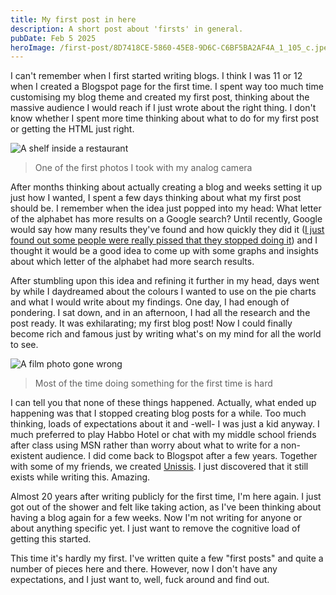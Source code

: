 ```yaml
---
title: My first post in here
description: A short post about 'firsts' in general.
pubDate: Feb 5 2025
heroImage: /first-post/8D7418CE-5860-45E8-9D6C-C6BF5BA2AF4A_1_105_c.jpeg
---
```


I can't remember when I first started writing blogs. I think I was 11 or 12 when I created a
Blogspot page for the first time. I spent way too much time customising my blog theme and created my first post,
thinking about the massive audience I would reach if I just wrote about the right thing. I don't know whether I spent
more time thinking about what to do for my first post or getting the HTML just right.

![A shelf inside a restaurant](/first-post/2A8BF5A5-E95D-4358-933B-8AE07D24B5F4.jpeg)
> One of the first photos I took with my analog camera

After months thinking about actually creating a blog and weeks setting it up just how I wanted, I spent a few days
thinking about what my first post should be. I remember when the idea just popped into my head: What
letter of the alphabet has more results on a Google search? Until recently, Google would say how many results they've
found
and how quickly they did
it ([I just found out some people were really pissed that they stopped doing it](https://support.google.com/websearch/thread/273693519/the-number-of-search-results-is-not-shown-anymore?hl=en))
and I thought it would be a good idea to come up with some graphs and insights about which letter of the alphabet had
more search results.

After stumbling upon this idea and refining it further in my head, days went by while I daydreamed about the colours I
wanted to use on the pie charts and what I would write about my findings. One day, I had enough of pondering. I sat
down, and in an afternoon, I had all the research and the post ready. It was exhilarating; my first blog post! Now I
could finally become rich and famous just by writing what's on my mind for all the world to see.

![A film photo gone wrong](/first-post/F128FE50-A449-4125-8035-3A99BA0AD2B3.jpeg)
> Most of the time doing something for the first time is hard

I can tell you that none of these things happened. Actually, what ended up happening was that I stopped creating blog
posts for a while. Too much thinking, loads of expectations about it and -well- I was just a kid anyway. I much
preferred to play Habbo Hotel or chat with my middle school friends after class using MSN rather than worry about what
to write for a non-existent audience. I did come back to Blogspot after a few years. Together with some of my friends,
we created [Unissis](http://unissis.blogspot.com/). I just discovered that it still exists while writing this. Amazing.

Almost 20 years after writing publicly for the first time, I'm here again. I just got out of the shower and felt like
taking action, as I've been thinking about having a blog again for a few weeks. Now I'm not writing for anyone or about
anything specific yet. I just want to remove the cognitive load of getting this started.

This time it's hardly my first. I've written quite a few "first posts" and quite a number of pieces here and there.
However, now I don't have any expectations, and I just want to, well, fuck around and find out.